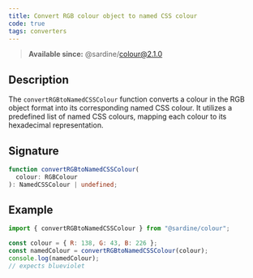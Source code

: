 ```yaml
---
title: Convert RGB colour object to named CSS colour
code: true
tags: converters
---
```


> **Available since:** @sardine/colour@2.1.0

## Description

The `convertRGBtoNamedCSSColour` function converts a colour in the RGB object format into its corresponding named CSS colour. It utilizes a predefined list of named CSS colours, mapping each colour to its hexadecimal representation.

## Signature

```typescript
function convertRGBtoNamedCSSColour(
  colour: RGBColour
): NamedCSSColour | undefined;
```

## Example

```javascript
import { convertRGBtoNamedCSSColour } from "@sardine/colour";

const colour = { R: 138, G: 43, B: 226 };
const namedColour = convertRGBtoNamedCSSColour(colour);
console.log(namedColour);
// expects blueviolet
```
